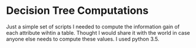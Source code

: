 # Decision Tree Computations

Just a simple set of scripts I needed to compute the information gain of each attribute wihtin a table. Thought I would share it with the world in case anyone else needs to compute these values. I used python 3.5.
